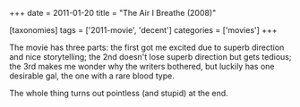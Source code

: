 +++
date = 2011-01-20
title = "The Air I Breathe (2008)"

[taxonomies]
tags = ['2011-movie', 'decent']
categories = ['movies']
+++

The movie has three parts: the first got me excited due to superb
direction and nice storytelling; the 2nd doesn't lose superb direction
but gets tedious; the 3rd makes me wonder why the writers bothered, but
luckily has one desirable gal, the one with a rare blood type.

The whole thing turns out pointless (and stupid) at the end.
